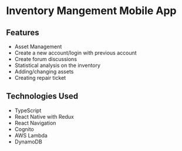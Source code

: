 # Inventory Mangement Mobile App


## Features
* Asset Management
* Create a new account/login with previous account
* Create forum discussions
* Statistical analysis on the inventory
* Adding/changing assets
* Creating repair ticket

## Technologies Used
* TypeScript
* React Native with Redux
* React Navigation
* Cognito
* AWS Lambda
* DynamoDB

